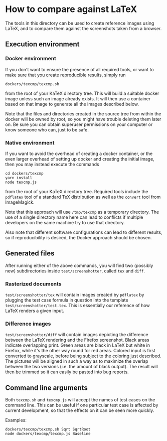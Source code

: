 # How to compare against LaTeX

The tools in this directory can be used to create reference images
using LaTeX, and to compare them against the screenshots taken from a
browser.

## Execution environment

### Docker environment

If you don't want to ensure the presence of all required tools, or
want to make sure that you create reproducible results, simply run

    dockers/texcmp/texcmp.sh

from the root of your KaTeX directory tree.
This will build a suitable docker image unless such an image already
exists.  It will then use a container based on that image to generate
all the images described below.

Note that the files and directories created in the source tree from
within the docker will be owned by root, so you might have trouble
deleting them later on.  Be sure you can obtain superuser permissions
on your computer or know someone who can, just to be safe.

### Native environment

If you want to avoid the overhead of creating a docker container, or
the even larger overhead of setting up docker and creating the initial
image, then you may instead execute the commands

    cd dockers/texcmp
    yarn install
    node texcmp.js

from the root of your KaTeX directory tree.  Required tools include the
`pdflatex` tool of a standard TeX distribution as well as the
`convert` tool from ImageMagick.

Note that this approach will use `/tmp/texcmp` as a temporary directory.
The use of a single directory name here can lead to conflicts if
multiple developers on the same machine try to use that directory.

Also note that different software configurations can lead to different results,
so if reproducibility is desired, the Docker approach should be chosen.

## Generated files

After running either of the above commands, you will find two
(possibly new) subdirectories inside `test/screenshotter`,
called `tex` and `diff`.

### Rasterized documents

`test/screenshotter/tex` will contain images created by `pdflatex` by
plugging the test case formula in question into the template
`test/screenshotter/test.tex`.  This is essentially our reference of
how LaTeX renders a given input.

### Difference images

`test/screenshotter/diff` will contain images depicting the difference
between the LaTeX rendering and the Firefox screenshot.  Black areas
indicate overlapping print.  Green areas are black in LaTeX but white
in Firefox, while it's the other way round for red areas.  Colored
input is first converted to grayscale, before being subject to the
coloring just described.  The pictures will be aligned in such a way
as to maximize the overlap between the two versions (i.e. the amount
of black output).  The result will then be trimmed so it can easily be
pasted into bug reports.

## Command line arguments

Both `texcmp.sh` and `texcmp.js` will accept the names of test cases
on the command line.  This can be useful if one particular test case
is affected by current development, so that the effects on it can be
seen more quickly.

Examples:

    dockers/texcmp/texcmp.sh Sqrt SqrtRoot
    node dockers/texcmp/texcmp.js Baseline

